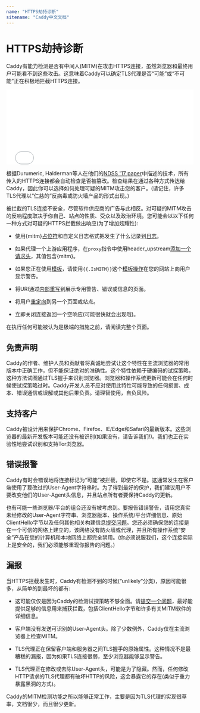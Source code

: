 ```yaml
---
name: "HTTPS劫持诊断"
sitename: "Caddy中文文档"
---
```


# HTTPS劫持诊断

Caddy有能力检测是否有中间人(MITM)在攻击HTTPS连接，虽然浏览器和最终用户可能看不到这些攻击。这意味着Caddy可以确定TLS代理是否“可能”或“不可能”正在积极地拦截HTTPS连接。

<iframe src="/mitm/check" frameborder="0" width="100%" height="200"></iframe>

根据Durumeric, Halderman等人在他们的[NDSS '17 paper](https://jhalderm.com/pub/papers/interception-ndss17.pdf)中描述的技术，所有传入的HTTPS连接都会自动检查是否被篡改。检查结果在通过各种方式传达给Caddy，因此你可以选择如何处理可疑的MITM攻击您的客户。(请记住，许多TLS代理以“仁慈的”反病毒或防火墙产品的形式出现。)

被拦截的TLS连接不安全，尽管软件供应商的广告与此相反。对可疑的MITM攻击的反响程度取决于你自己、站点的性质、受众以及政治环境。您可能会以以下任何一种方式对可疑的HTTPS拦截做出响应(为了增加炫耀性):

* 使用{mitm}[占位符](placeholder.md)和自定义日志格式把发生了什么记录到[日志](log.md)。

* 如果代理一个上游应用程序，在`proxy`指令中使用header_upstream[添加一个请求头](proxy.md)，其值包含{mitm}。

* 如果您正在使用[模板](templates.md)，请使用`{{.IsMITM}}`这个[模板操作](template-actions.md)在您的网站上向用户显示警告。

* 将URI通过[内部重写](rewrite.md)到展示专用警告、错误或信息的页面。

* 将用户[重定向](redir.md)到另一个页面或站点。

* 立即关闭连接返回一个空响应(可能很快就会出现哦)。

在执行任何可能被认为是极端的措施之前，请阅读完整个页面。


## 免责声明

Caddy的作者、维护人员和贡献者将真诚地尝试让这个特性在主流浏览器的常用版本中正确工作，但不能保证绝对的准确性。这个特性依赖于硬编码的试探策略，这种方法试图通过TLS握手来识别浏览器。浏览器和操作系统更新可能会在任何时候使试探策略过时。Caddy开发人员不应对使用此特性可能导致的任何损害、成本、错误通信或误解或其他后果负责。请理智使用，自负风险。

## 支持客户

Caddy被设计用来保护Chrome、Firefox、IE/Edge和Safari的最新版本。这些浏览器的最新开发版本可能还没有被识别(如果没有，请告诉我们!)。我们也正在实验性地尝试识别和支持Tor浏览器。


## 错误报警

Caddy有时会错误地将连接标记为“可能”被拦截，即使它不是。这通常发生在客户端使用了篡改过的User-Agent字符串时。为了得到最好的保护，我们建议用户不要改变他们的User-Agent头信息，并且站点所有者要保持Caddy的更新。

也有可能一些浏览器/平台的组合还没有被考虑到。要报告错误警告，请用您真实未经修改的User-Agent字符串、浏览器版本、操作系统/平台详细信息、原始ClientHello字节以及任何其他相关构建信息[提交问题](https://github.com/mholt/caddy/issues/new)。您还必须确保您的连接是在一个可信的网络上建立的，该网络没有防火墙或代理，并且所有操作系统“安全”产品在您的计算机和本地网络上都完全禁用。(你必须说服我们，这个连接实际上是安全的，我们必须能够重现你报告的问题。)

## 漏报

当HTTPS拦截发生时，Caddy有检测不到的时候(“unlikely”分类)，原因可能很多，从简单的到最坏的都有:

* 这可能仅仅是因为Caddy的检测试探策略不够全面。请[提交一个问题](https://github.com/mholt/caddy/issues/new)，最好能提供足够的信息用来捕获拦截，包括ClientHello字节和许多有关MITM软件的详细信息。

* 客户端没有发送可识别的User-Agent头。除了少数例外，Caddy仅在主流浏览器上检查MITM。

* TLS代理正在保留客户端和服务器之间TLS握手的原始属性。这种情况不是最糟糕的漏报，因为如果TLS连接很弱，至少浏览器能够显示警告。

* TLS代理正在修改或去除User-Agent头，可能是为了隐藏。然而，任何修改HTTP请求的TLS代理都有破坏HTTP的风险，这会暴露它的存在(类似于重力暴露黑洞的方式)。

Caddy的MITM检测功能之所以能够正常工作，主要是因为TLS代理的实现很草率，文档很少，而且很少更新。